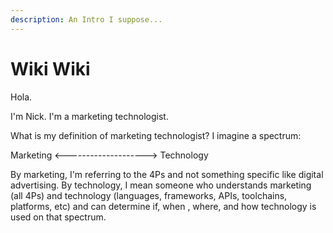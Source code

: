 ```yaml
---
description: An Intro I suppose...
---
```


# Wiki Wiki

Hola.

I'm Nick. I'm a marketing technologist.

What is my definition of marketing technologist? I imagine a spectrum:

Marketing &lt;--------------------&gt; Technology

By marketing, I'm referring to the 4Ps and not something specific like digital advertising. By technology, I mean someone who understands marketing \(all 4Ps\) and technology \(languages, frameworks, APIs, toolchains, platforms, etc\) and can determine if, when , where, and how technology is used on that spectrum.



